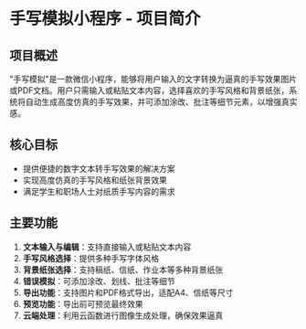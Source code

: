 # 手写模拟小程序 - 项目简介

## 项目概述
"手写模拟"是一款微信小程序，能够将用户输入的文字转换为逼真的手写效果图片或PDF文档。用户只需输入或粘贴文本内容，选择喜欢的手写风格和背景纸张，系统将自动生成高度仿真的手写效果，并可添加涂改、批注等细节元素，以增强真实感。

## 核心目标
- 提供便捷的数字文本转手写效果的解决方案
- 实现高度仿真的手写风格和纸张背景效果
- 满足学生和职场人士对纸质手写内容的需求

## 主要功能
1. **文本输入与编辑**：支持直接输入或粘贴文本内容
2. **手写风格选择**：提供多种手写字体风格
3. **背景纸张选择**：支持稿纸、信纸、作业本等多种背景纸张
4. **错误模拟**：可添加涂改、划线、批注等细节
5. **导出功能**：支持图片和PDF格式导出，适配A4、信纸等尺寸
6. **预览功能**：导出前可预览最终效果
7. **云端处理**：利用云函数进行图像生成处理，确保效果逼真
